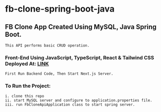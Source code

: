 # fb-clone-spring-boot-java

## FB Clone App Created Using MySQL, Java Spring Boot.

`This API performs basic CRUD operation.`

### Front-End Using JavaScript, TypeScript, React & Tailwind CSS Deployed At: [LINK](https://github.com/nayak-nirmalya/fb-clone)

`First Run Backend Code, Then Start Next.js Server.`

### To Run the Project:

```
i. clone this repo
ii. start MySQL server and configure to application.properties file.
iii. run FbCloneApiApplication class to start spring server.
```